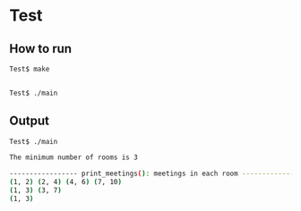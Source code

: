 # Test

## How to run

```sh
Test$ make


Test$ ./main

```

## Output

```sh
Test$ ./main

The minimum number of rooms is 3

----------------- print_meetings(): meetings in each room ----------------
(1, 2) (2, 4) (4, 6) (7, 10) 
(1, 3) (3, 7) 
(1, 3) 

```



